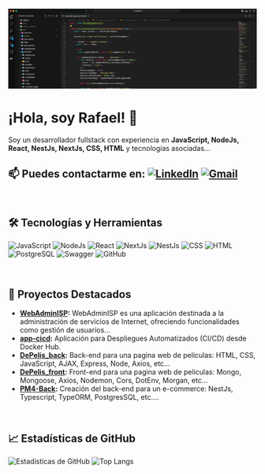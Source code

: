 ![Banner](https://github.com/rvh2776/rvh2776/blob/main/Banner.png)

# ¡Hola, soy Rafael! 👋

Soy un desarrollador fullstack con experiencia en **JavaScript, NodeJs, React, NestJs, NextJs, CSS, HTML** y tecnologías asociadas...

## 📫 Puedes contactarme en: [![LinkedIn](https://img.shields.io/badge/LinkedIn-blue?logo=linkedin&logoColor=white)](https://www.linkedin.com/in/rafael-v-h-25a928165/) [![Gmail](https://img.shields.io/badge/Email-red?logo=gmail&logoColor=white)](mailto:rafael.vh@gmail.com)

<br>

## 🛠️ Tecnologías y Herramientas
![JavaScript](https://img.shields.io/badge/-JavaScript-F7DF1E?logo=javascript&logoColor=black&style=flat-square)
![NodeJs](https://img.shields.io/badge/-NodeJs-339933?logo=node.js&logoColor=white&style=flat-square)
![React](https://img.shields.io/badge/-React-61DAFB?logo=react&logoColor=black&style=flat-square)
![NextJs](https://img.shields.io/badge/-NextJs-000000?logo=next.js&logoColor=white&style=flat-square)
![NestJs](https://img.shields.io/badge/-NestJs-E0234E?logo=nestjs&logoColor=white&style=flat-square)
![CSS](https://img.shields.io/badge/-CSS-1572B6?logo=css3&logoColor=white&style=flat-square)
![HTML](https://img.shields.io/badge/-HTML5-E34F26?logo=html5&logoColor=white&style=flat-square)
![PostgreSQL](https://img.shields.io/badge/-PostgreSQL-336791?logo=postgresql&logoColor=white&style=flat-square)
![Swagger](https://img.shields.io/badge/-Swagger-85EA2D?logo=swagger&logoColor=black&style=flat-square)
![GitHub](https://img.shields.io/badge/-GitHub-181717?logo=github&logoColor=white&style=flat-square)

<br>

## 🚀 Proyectos Destacados
- **[WebAdminISP](https://github.com/WebAdminISP):** WebAdminISP es una aplicación destinada a la administración de servicios de Internet, ofreciendo funcionalidades como gestión de usuarios...
- **[app-cicd](https://github.com/rvh2776/app-cicd):** Aplicación para Despliegues Automatizados (CI/CD) desde Docker Hub.
- **[DePelis_back](https://github.com/rvh2776/DePelis_back):** Back-end para una pagina web de peliculas: HTML, CSS, JavaScript, AJAX, Express, Node, Axios, etc...
- **[DePelis_front](https://github.com/rvh2776/dePelis_front):** Front-end para una pagina web de peliculas: Mongo, Mongoose, Axios, Nodemon, Cors, DotEnv, Morgan, etc...
- **[PM4-Back](https://github.com/rvh2776/PM4-Back):** Creación del back-end para un e-commerce: NestJs, Typescript, TypeORM, PostgresSQL, etc....

<br>

## 📈 Estadísticas de GitHub

![Estadísticas de GitHub](https://github-readme-stats.vercel.app/api?username=rvh2776&show_icons=true&theme=dark) ![Top Langs](https://github-readme-stats.vercel.app/api/top-langs/?username=rvh2776&layout=compact&theme=dark)

<br>


